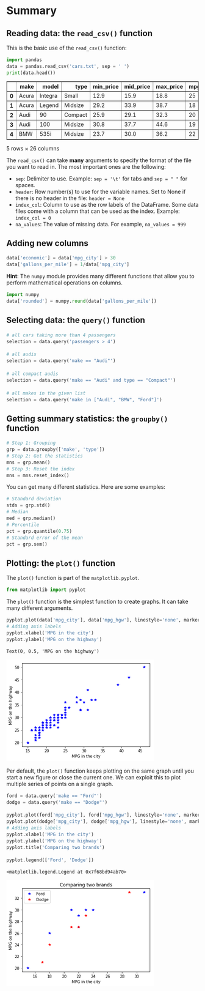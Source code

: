 
# Summary

## Reading data: the `read_csv()` function

This is the basic use of the `read_csv()` function:


```python
import pandas
data = pandas.read_csv('cars.txt', sep = ' ')
print(data.head())
```




<div>
<style scoped>
    .dataframe tbody tr th:only-of-type {
        vertical-align: middle;
    }

    .dataframe tbody tr th {
        vertical-align: top;
    }

    .dataframe thead th {
        text-align: right;
    }
</style>
<table border="1" class="dataframe">
  <thead>
    <tr style="text-align: right;">
      <th></th>
      <th>make</th>
      <th>model</th>
      <th>type</th>
      <th>min_price</th>
      <th>mid_price</th>
      <th>max_price</th>
      <th>mpg_city</th>
      <th>mpg_hgw</th>
      <th>airbag</th>
      <th>drive</th>
      <th>...</th>
      <th>tank</th>
      <th>passengers</th>
      <th>length</th>
      <th>wheelbase</th>
      <th>width</th>
      <th>uturn</th>
      <th>rearseat</th>
      <th>luggage</th>
      <th>weight</th>
      <th>domestic</th>
    </tr>
  </thead>
  <tbody>
    <tr>
      <th>0</th>
      <td>Acura</td>
      <td>Integra</td>
      <td>Small</td>
      <td>12.9</td>
      <td>15.9</td>
      <td>18.8</td>
      <td>25</td>
      <td>31</td>
      <td>0</td>
      <td>1</td>
      <td>...</td>
      <td>13.2</td>
      <td>5</td>
      <td>177</td>
      <td>102</td>
      <td>68</td>
      <td>37</td>
      <td>26.5</td>
      <td>11</td>
      <td>2705</td>
      <td>0</td>
    </tr>
    <tr>
      <th>1</th>
      <td>Acura</td>
      <td>Legend</td>
      <td>Midsize</td>
      <td>29.2</td>
      <td>33.9</td>
      <td>38.7</td>
      <td>18</td>
      <td>25</td>
      <td>2</td>
      <td>1</td>
      <td>...</td>
      <td>18.0</td>
      <td>5</td>
      <td>195</td>
      <td>115</td>
      <td>71</td>
      <td>38</td>
      <td>30.0</td>
      <td>15</td>
      <td>3560</td>
      <td>0</td>
    </tr>
    <tr>
      <th>2</th>
      <td>Audi</td>
      <td>90</td>
      <td>Compact</td>
      <td>25.9</td>
      <td>29.1</td>
      <td>32.3</td>
      <td>20</td>
      <td>26</td>
      <td>1</td>
      <td>1</td>
      <td>...</td>
      <td>16.9</td>
      <td>5</td>
      <td>180</td>
      <td>102</td>
      <td>67</td>
      <td>37</td>
      <td>28.0</td>
      <td>14</td>
      <td>3375</td>
      <td>0</td>
    </tr>
    <tr>
      <th>3</th>
      <td>Audi</td>
      <td>100</td>
      <td>Midsize</td>
      <td>30.8</td>
      <td>37.7</td>
      <td>44.6</td>
      <td>19</td>
      <td>26</td>
      <td>2</td>
      <td>1</td>
      <td>...</td>
      <td>21.1</td>
      <td>6</td>
      <td>193</td>
      <td>106</td>
      <td>70</td>
      <td>37</td>
      <td>31.0</td>
      <td>17</td>
      <td>3405</td>
      <td>0</td>
    </tr>
    <tr>
      <th>4</th>
      <td>BMW</td>
      <td>535i</td>
      <td>Midsize</td>
      <td>23.7</td>
      <td>30.0</td>
      <td>36.2</td>
      <td>22</td>
      <td>30</td>
      <td>1</td>
      <td>0</td>
      <td>...</td>
      <td>21.1</td>
      <td>4</td>
      <td>186</td>
      <td>109</td>
      <td>69</td>
      <td>39</td>
      <td>27.0</td>
      <td>13</td>
      <td>3640</td>
      <td>0</td>
    </tr>
  </tbody>
</table>
<p>5 rows × 26 columns</p>
</div>



The `read_csv()` can take **many** arguments to specify the format of the file you want to read in. The most important ones are the following:

* `sep`: Delimiter to use. Example: `sep = '\t'` for tabs and `sep = " "` for spaces.
* `header`: Row number(s) to use for the variable names. Set to None if there is no header in the file: `header = None`
* `index_col`: Column to use as the row labels of the DataFrame. Some data files come with a column that can be used as the index. Example: `index_col = 0`
* `na_values`: The value of missing data. For example, `na_values = 999`

## Adding  new columns


```python
data['economic'] = data['mpg_city'] > 30
data['gallons_per_mile'] = 1/data['mpg_city']
```

**Hint**: The `numpy` module provides many different functions that allow you to perform mathematical operations on columns.


```python
import numpy
data['rounded'] = numpy.round(data['gallons_per_mile'])
```

## Selecting data: the `query()` function


```python
# all cars taking more than 4 passengers
selection = data.query('passengers > 4')

# all audis
selection = data.query('make == "Audi"')

# all compact audis
selection = data.query('make == "Audi" and type == "Compact"')

# all makes in the given list
selection = data.query('make in ["Audi", "BMW", "Ford"]')
```

## Getting summary statistics: the `groupby()` function


```python
# Step 1: Grouping
grp = data.groupby(['make', 'type'])
# Step 2: Get the statistics
mns = grp.mean()
# Step 3: Reset the index
mns = mns.reset_index()
```

You can get many different statistics. Here are some examples:


```python
# Standard deviation
stds = grp.std()
# Median
med = grp.median()
# Percentile
pct = grp.quantile(0.75)
# Standard error of the mean
pct = grp.sem()
```

## Plotting: the `plot()` function

The `plot()` function is part of the `matplotlib.pyplot`.


```python
from matplotlib import pyplot
```

The `plot()` function is the simplest function to create graphs. It can take many different arguments.


```python
pyplot.plot(data['mpg_city'], data['mpg_hgw'], linestyle='none', marker='*', color='blue')
# Adding axis labels
pyplot.xlabel('MPG in the city')
pyplot.ylabel('MPG on the highway')
```




    Text(0, 0.5, 'MPG on the highway')




![png](Summary_files/Summary_15_1.png)


Per default, the `plot()` function keeps plotting on the same graph until you start a new figure or close the current one. We can exploit this to plot multiple series of points on a single graph.


```python
ford = data.query('make == "Ford"')
dodge = data.query('make == "Dodge"')

pyplot.plot(ford['mpg_city'], ford['mpg_hgw'], linestyle='none', marker='*', color='blue')
pyplot.plot(dodge['mpg_city'], dodge['mpg_hgw'], linestyle='none', marker='*', color='red')
# Adding axis labels
pyplot.xlabel('MPG in the city')
pyplot.ylabel('MPG on the highway')
pyplot.title('Comparing two brands')

pyplot.legend(['Ford', 'Dodge'])
```




    <matplotlib.legend.Legend at 0x7f68bd94ab70>




![png](Summary_files/Summary_17_1.png)

